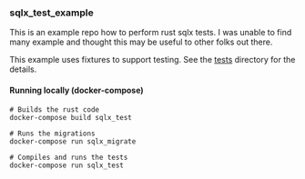### sqlx_test_example

This is an example repo how to perform rust sqlx tests.  I was unable to find many example and thought this may be useful to other folks out there. 

This example uses fixtures to support testing.  See the [tests](./tests) directory for the details.

#### Running locally (docker-compose)

```
# Builds the rust code
docker-compose build sqlx_test

# Runs the migrations
docker-compose run sqlx_migrate

# Compiles and runs the tests
docker-compose run sqlx_test
```
